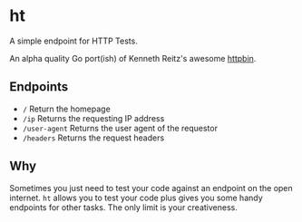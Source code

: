 # ht

A simple endpoint for HTTP Tests.

An alpha quality Go port(ish) of Kenneth Reitz's awesome [httpbin](https://github.com/kennethreitz/httpbin).

## Endpoints

* `/` Return the homepage
* `/ip` Returns the requesting IP address
* `/user-agent` Returns the user agent of the requestor
* `/headers` Returns the request headers

## Why

Sometimes you just need to test your code against an endpoint on the open internet. `ht` allows you to test your code plus gives you some handy endpoints for other tasks. The only limit is your creativeness.
